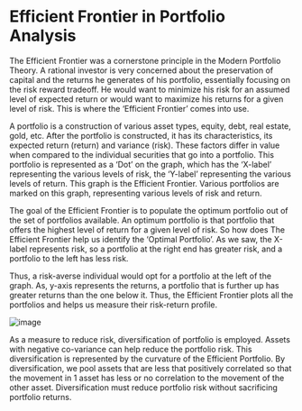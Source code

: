 # Efficient Frontier in Portfolio Analysis

The Efficient Frontier was a cornerstone principle in the Modern Portfolio Theory. A rational investor is very concerned about the preservation of capital and the returns he generates of his portfolio, essentially focusing on the risk reward tradeoff. He would want to minimize his risk for an assumed level of expected return or would want to maximize his returns for a given level of risk. This is where the ‘Efficient Frontier’ comes into use.

 A portfolio is a construction of various asset types, equity, debt, real estate, gold, etc. After the portfolio is constructed, it has its characteristics, its expected return (return) and variance (risk). These factors differ in value when compared to the individual securities that go into a portfolio. This portfolio is represented as a ‘Dot’ on the graph, which has the ‘X-label’ representing the various levels of risk, the ‘Y-label’ representing the various levels of return. This graph is the Efficient Frontier. Various portfolios are marked on this graph, representing various levels of risk and return. 
 
The goal of the Efficient Frontier is to populate the optimum portfolio out of the set of portfolios available. An optimum portfolio is that portfolio that offers the highest level of return for a given level of risk. So how does The Efficient Frontier help us identify the ‘Optimal Portfolio’. As we saw, the X-label represents risk, so a portfolio at the right end has greater risk, and a portfolio to the left has less risk. 

Thus, a risk-averse individual would opt for a portfolio at the left of the graph. As, y-axis represents the returns, a portfolio that is further up has greater returns than the one below it. Thus, the Efficient Frontier plots all the portfolios and helps us measure their risk-return profile. 

![image](https://user-images.githubusercontent.com/74897896/133848566-577bc0bd-178f-43f6-8e9f-211a957853b2.png)

As a measure to reduce risk, diversification of portfolio is employed. Assets with negative co-variance can help reduce the portfolio risk. This diversification is represented by the curvature of the Efficient Portfolio. By diversification, we pool assets that are less that positively correlated so that the movement in 1 asset has less or no correlation to the movement of the other asset. Diversification must reduce portfolio risk without sacrificing portfolio returns.
